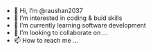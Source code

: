 - 👋 Hi, I’m @raushan2037
- 👀 I’m interested in coding & buid skills
- 🌱 I’m currently learning software development
- 💞️ I’m looking to collaborate on ...
- 📫 How to reach me ...

<!---
raushan2037/raushan2037 is a ✨ special ✨ repository because its `README.md` (this file) appears on your GitHub profile.
You can click the Preview link to take a look at your changes.
--->
